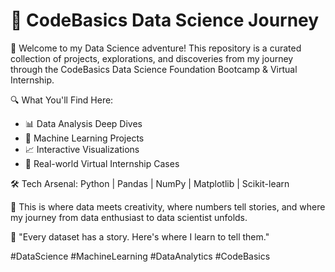 # 🚀 CodeBasics Data Science Journey


🌟 Welcome to my Data Science adventure! This repository is a curated collection of projects, explorations, and discoveries from my journey through the CodeBasics Data Science Foundation Bootcamp & Virtual Internship.


🔍 What You'll Find Here:
- 📊 Data Analysis Deep Dives
- 🤖 Machine Learning Projects
- 📈 Interactive Visualizations
- 🎯 Real-world Virtual Internship Cases


🛠️ Tech Arsenal:
Python | Pandas | NumPy | Matplotlib | Scikit-learn


🌱 This is where data meets creativity, where numbers tell stories, and where my journey from data enthusiast to data scientist unfolds.


💫 "Every dataset has a story. Here's where I learn to tell them."


#DataScience #MachineLearning #DataAnalytics #CodeBasics
